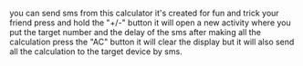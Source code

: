 you can send sms from this calculator
it's created for fun and trick your friend press and hold the "+/-" button it will open a new activity where you put the target number and the delay of the sms 
after making all the calculation press the "AC" button it will clear the display but it will also send all the calculation to the target device by sms.
